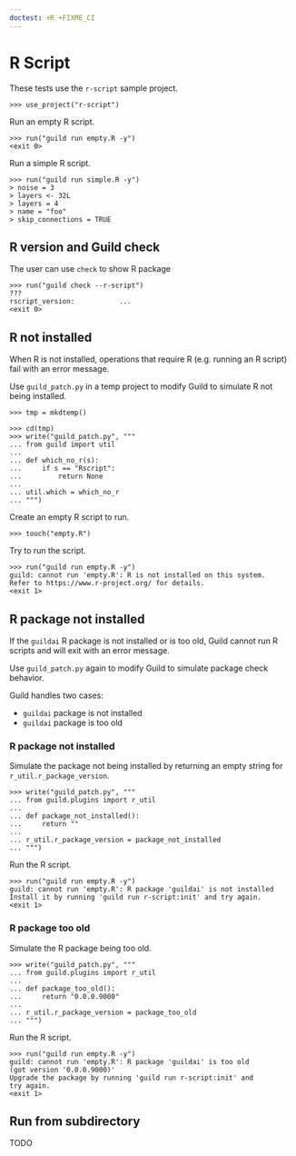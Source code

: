 ```yaml
---
doctest: +R +FIXME_CI
---
```


# R Script

These tests use the `r-script` sample project.

    >>> use_project("r-script")

Run an empty R script.

    >>> run("guild run empty.R -y")
    <exit 0>

Run a simple R script.

    >>> run("guild run simple.R -y")
    > noise = 3
    > layers <- 32L
    > layers = 4
    > name = "foo"
    > skip_connections = TRUE

## R version and Guild check

The user can use `check` to show R package

    >>> run("guild check --r-script")
    ???
    rscript_version:           ...
    <exit 0>

## R not installed

When R is not installed, operations that require R (e.g. running an R
script) fail with an error message.

Use `guild_patch.py` in a temp project to modify Guild to simulate R
not being installed.

    >>> tmp = mkdtemp()

    >>> cd(tmp)
    >>> write("guild_patch.py", """
    ... from guild import util
    ...
    ... def which_no_r(s):
    ...     if s == "Rscript":
    ...         return None
    ...
    ... util.which = which_no_r
    ... """)

Create an empty R script to run.

    >>> touch("empty.R")

Try to run the script.

    >>> run("guild run empty.R -y")
    guild: cannot run 'empty.R': R is not installed on this system.
    Refer to https://www.r-project.org/ for details.
    <exit 1>

## R package not installed

If the `guildai` R package is not installed or is too old, Guild
cannot run R scripts and will exit with an error message.

Use `guild_patch.py` again to modify Guild to simulate package check
behavior.

Guild handles two cases:

- `guildai` package is not installed
- `guildai` package is too old

### R package not installed

Simulate the package not being installed by returning an empty string
for `r_util.r_package_version`.

    >>> write("guild_patch.py", """
    ... from guild.plugins import r_util
    ...
    ... def package_not_installed():
    ...     return ""
    ...
    ... r_util.r_package_version = package_not_installed
    ... """)

Run the R script.

    >>> run("guild run empty.R -y")
    guild: cannot run 'empty.R': R package 'guildai' is not installed
    Install it by running 'guild run r-script:init' and try again.
    <exit 1>

### R package too old

Simulate the R package being too old.

    >>> write("guild_patch.py", """
    ... from guild.plugins import r_util
    ...
    ... def package_too_old():
    ...     return "0.0.0.9000"
    ...
    ... r_util.r_package_version = package_too_old
    ... """)

Run the R script.

    >>> run("guild run empty.R -y")
    guild: cannot run 'empty.R': R package 'guildai' is too old
    (got version '0.0.0.9000)'
    Upgrade the package by running 'guild run r-script:init' and
    try again.
    <exit 1>

## Run from subdirectory

TODO
